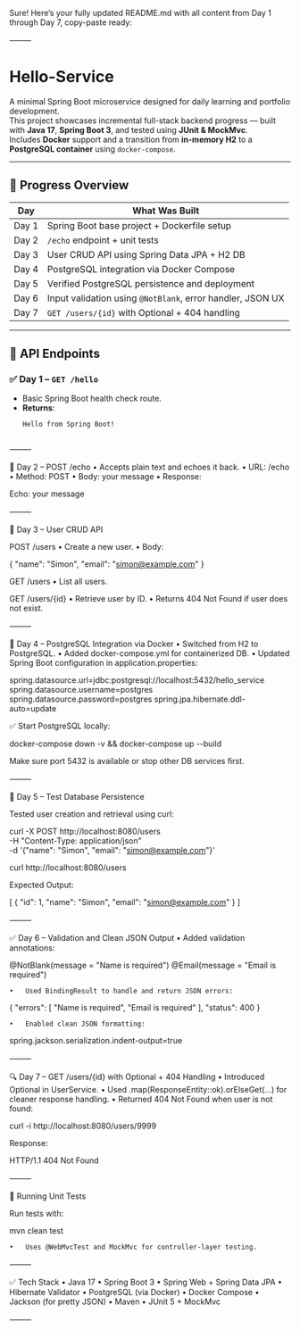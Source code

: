 Sure! Here’s your fully updated README.md with all content from Day 1 through Day 7, copy-paste ready:

⸻


# Hello-Service

A minimal Spring Boot microservice designed for daily learning and portfolio development.  
This project showcases incremental full-stack backend progress — built with **Java 17**, **Spring Boot 3**, and tested using **JUnit & MockMvc**.  
Includes **Docker** support and a transition from **in-memory H2** to a **PostgreSQL container** using `docker-compose`.  

---

## 📆 Progress Overview

| Day   | What Was Built                                                 |
| ----- | -------------------------------------------------------------- |
| Day 1 | Spring Boot base project + Dockerfile setup                    |
| Day 2 | `/echo` endpoint + unit tests                                  |
| Day 3 | User CRUD API using Spring Data JPA + H2 DB                    |
| Day 4 | PostgreSQL integration via Docker Compose                      |
| Day 5 | Verified PostgreSQL persistence and deployment                 |
| Day 6 | Input validation using `@NotBlank`, error handler, JSON UX     |
| Day 7 | `GET /users/{id}` with Optional + 404 handling                 |

---

## 🚀 API Endpoints

### ✅ Day 1 – `GET /hello`
- Basic Spring Boot health check route.
- **Returns**:  
  ```text
  Hello from Spring Boot!


⸻

🔁 Day 2 – POST /echo
	•	Accepts plain text and echoes it back.
	•	URL: /echo
	•	Method: POST
	•	Body: your message
	•	Response:

Echo: your message



⸻

👥 Day 3 – User CRUD API

POST /users
	•	Create a new user.
	•	Body:

{
  "name": "Simon",
  "email": "simon@example.com"
}



GET /users
	•	List all users.

GET /users/{id}
	•	Retrieve user by ID.
	•	Returns 404 Not Found if user does not exist.

⸻

🐳 Day 4 – PostgreSQL Integration via Docker
	•	Switched from H2 to PostgreSQL.
	•	Added docker-compose.yml for containerized DB.
	•	Updated Spring Boot configuration in application.properties:

spring.datasource.url=jdbc:postgresql://localhost:5432/hello_service
spring.datasource.username=postgres
spring.datasource.password=postgres
spring.jpa.hibernate.ddl-auto=update

✅ Start PostgreSQL locally:

docker-compose down -v && docker-compose up --build

Make sure port 5432 is available or stop other DB services first.

⸻

🧪 Day 5 – Test Database Persistence

Tested user creation and retrieval using curl:

curl -X POST http://localhost:8080/users \
  -H "Content-Type: application/json" \
  -d '{"name": "Simon", "email": "simon@example.com"}'

curl http://localhost:8080/users

Expected Output:

[
  {
    "id": 1,
    "name": "Simon",
    "email": "simon@example.com"
  }
]


⸻

✅ Day 6 – Validation and Clean JSON Output
	•	Added validation annotations:

@NotBlank(message = "Name is required")
@Email(message = "Email is required")


	•	Used BindingResult to handle and return JSON errors:

{
  "errors": [
    "Name is required",
    "Email is required"
  ],
  "status": 400
}


	•	Enabled clean JSON formatting:

spring.jackson.serialization.indent-output=true



⸻

🔍 Day 7 – GET /users/{id} with Optional + 404 Handling
	•	Introduced Optional<User> in UserService.
	•	Used .map(ResponseEntity::ok).orElseGet(...) for cleaner response handling.
	•	Returned 404 Not Found when user is not found:

curl -i http://localhost:8080/users/9999

Response:

HTTP/1.1 404 Not Found


⸻

🧪 Running Unit Tests

Run tests with:

mvn clean test

	•	Uses @WebMvcTest and MockMvc for controller-layer testing.

⸻

✅ Tech Stack
	•	Java 17
	•	Spring Boot 3
	•	Spring Web + Spring Data JPA
	•	Hibernate Validator
	•	PostgreSQL (via Docker)
	•	Docker Compose
	•	Jackson (for pretty JSON)
	•	Maven
	•	JUnit 5 + MockMvc

⸻
